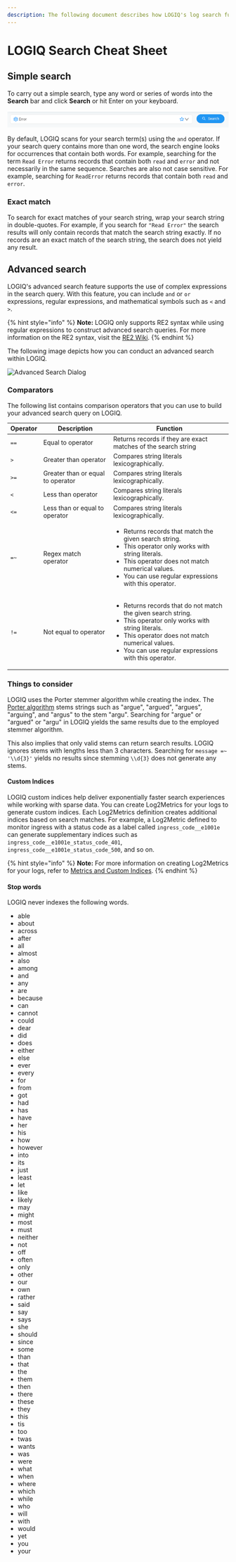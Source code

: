 ```yaml
---
description: The following document describes how LOGIQ's log search functionality works.
---
```


# LOGIQ Search Cheat Sheet

## Simple search

To carry out a simple search, type any word or series of words into the **Search** bar and click **Search** or hit Enter on your keyboard.&#x20;

![Search Bar](<../.gitbook/assets/image (6) (1) (1).png>)

By default, LOGIQ scans for your search term(s) using the `and` operator. If your search query contains more than one word, the search engine looks for occurrences that contain both words. For example, searching for the term `Read Error` returns records that contain both `read` and `error` and not necessarily in the same sequence. Searches are also not case sensitive. For example, searching for `ReadError` returns records that contain both `read` and `error`.&#x20;

### Exact match

To search for exact matches of your search string, wrap your search string in double-quotes. For example, if you search for `"Read Error"` the search results will only contain records that match the search string exactly. If no records are an exact match of the search string, the search does not yield any result.&#x20;

## Advanced search

LOGIQ's advanced search feature supports the use of complex expressions in the search query. With this feature, you can include `and` or `or` expressions, regular expressions, and mathematical symbols such as `<` and `>`.&#x20;

{% hint style="info" %}
**Note:** LOGIQ only supports RE2 syntax while using regular expressions to construct  advanced search queries. For more information on the RE2 syntax, visit the [RE2 Wiki](https://github.com/google/re2/wiki/Syntax).&#x20;
{% endhint %}

The following image depicts how you can conduct an advanced search within LOGIQ.

![Advanced Search Dialog](../.gitbook/assets/advanced-search-2022-01-25\_17-40-46.png)

### Comparators

The following list contains comparison operators that you can use to build your advanced search query on LOGIQ.

| Operator | Description                       | Function                                                                                                                                                                                                                                                    |
| -------- | --------------------------------- | ----------------------------------------------------------------------------------------------------------------------------------------------------------------------------------------------------------------------------------------------------------- |
| `==`     | Equal to operator                 | Returns records if they are exact matches of the search string                                                                                                                                                                                              |
| `>`      | Greater than operator             | Compares string literals lexicographically.                                                                                                                                                                                                                 |
| `>=`     | Greater than or equal to operator | Compares string literals lexicographically.                                                                                                                                                                                                                 |
| `<`      | Less than operator                | Compares string literals lexicographically.                                                                                                                                                                                                                 |
| `<=`     | Less than or equal to operator    | Compares string literals lexicographically.                                                                                                                                                                                                                 |
| `=~`     | Regex match operator              | <ul><li>Returns records that match the given search string.</li><li>This operator only works with string literals. </li><li>This operator does not match numerical values. </li><li>You can use regular expressions with this operator. </li></ul>          |
| `!=`     | Not equal to operator             | <ul><li>Returns records that do not match the given search string. </li><li>This operator only works with string literals. </li><li>This operator does not match numerical values. </li><li>You can use regular expressions with this operator.  </li></ul> |

### Things to consider

LOGIQ uses the Porter stemmer algorithm while creating the index. The [Porter algorithm](https://en.wikipedia.org/wiki/Stemming) stems strings such as "argue", "argued", "argues", "arguing", and "argus" to the stem "argu". Searching for "argue" or "argued" or "argu" in LOGIQ yields the same results due to the employed stemmer algorithm.&#x20;

This also implies that only valid stems can return search results. LOGIQ ignores stems with lengths less than 3 characters. Searching for `message =~ '\\d{3}'` yields no results since stemming `\\d{3}` does not generate any stems.&#x20;

#### Custom Indices

LOGIQ custom indices help deliver exponentially faster search experiences while working with sparse data. You can create Log2Metrics for your logs to generate custom indices. Each Log2Metrics definition creates additional indices based on search matches. For example, a Log2Metric defined to monitor ingress with a status code as a label called `ingress_code__e1001e` can generate supplementary indices such as `ingress_code__e1001e_status_code_401`, `ingress_code__e1001e_status_code_500`, and so on.

{% hint style="info" %}
**Note:** For more information on creating Log2Metrics for your logs, refer to [Metrics and Custom Indices](metrics-and-custom-indices.md#creating-a-log-2-metric). &#x20;
{% endhint %}

#### Stop words

LOGIQ never indexes the following words.&#x20;

* able
* about
* across
* after
* all
* almost
* also
* among
* and
* any
* are
* because
* can
* cannot
* could
* dear
* did
* does
* either
* else
* ever
* every
* for
* from
* got
* had
* has
* have
* her
* his
* how
* however
* into
* its
* just
* least
* let
* like
* likely
* may
* might
* most
* must
* neither
* not
* off
* often
* only
* other
* our
* own
* rather
* said
* say
* says
* she
* should
* since
* some
* than
* that
* the
* them
* then
* there
* these
* they
* this
* tis
* too
* twas
* wants
* was
* were
* what
* when
* where
* which
* while
* who
* will
* with
* would
* yet
* you
* your

